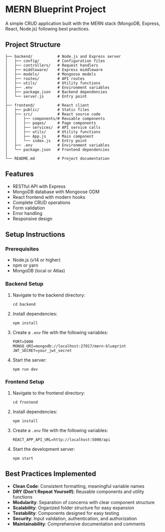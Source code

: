 # MERN Blueprint Project

A simple CRUD application built with the MERN stack (MongoDB, Express, React, Node.js) following best practices.

## Project Structure

```
├── backend/           # Node.js and Express server
│   ├── config/        # Configuration files
│   ├── controllers/   # Request handlers
│   ├── middleware/    # Express middleware
│   ├── models/        # Mongoose models
│   ├── routes/        # API routes
│   ├── utils/         # Utility functions
│   ├── .env           # Environment variables
│   ├── package.json   # Backend dependencies
│   └── server.js      # Entry point
│
├── frontend/          # React client
│   ├── public/        # Static files
│   ├── src/           # React source code
│   │   ├── components/# Reusable components
│   │   ├── pages/     # Page components
│   │   ├── services/  # API service calls
│   │   ├── utils/     # Utility functions
│   │   ├── App.js     # Main component
│   │   └── index.js   # Entry point
│   ├── .env           # Environment variables
│   └── package.json   # Frontend dependencies
│
└── README.md          # Project documentation
```

## Features

- RESTful API with Express
- MongoDB database with Mongoose ODM
- React frontend with modern hooks
- Complete CRUD operations
- Form validation
- Error handling
- Responsive design

## Setup Instructions

### Prerequisites

- Node.js (v14 or higher)
- npm or yarn
- MongoDB (local or Atlas)

### Backend Setup

1. Navigate to the backend directory:
   ```
   cd backend
   ```

2. Install dependencies:
   ```
   npm install
   ```

3. Create a `.env` file with the following variables:
   ```
   PORT=5000
   MONGO_URI=mongodb://localhost:27017/mern-blueprint
   JWT_SECRET=your_jwt_secret
   ```

4. Start the server:
   ```
   npm run dev
   ```

### Frontend Setup

1. Navigate to the frontend directory:
   ```
   cd frontend
   ```

2. Install dependencies:
   ```
   npm install
   ```

3. Create a `.env` file with the following variables:
   ```
   REACT_APP_API_URL=http://localhost:5000/api
   ```

4. Start the development server:
   ```
   npm start
   ```

## Best Practices Implemented

- **Clean Code**: Consistent formatting, meaningful variable names
- **DRY (Don't Repeat Yourself)**: Reusable components and utility functions
- **Modularity**: Separation of concerns with clear component structure
- **Scalability**: Organized folder structure for easy expansion
- **Testability**: Components designed for easy testing
- **Security**: Input validation, authentication, and authorization
- **Maintainability**: Comprehensive documentation and comments